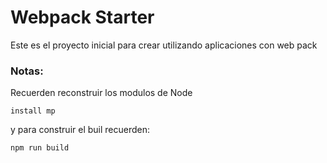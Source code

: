 # Webpack Starter
Este es el proyecto inicial para crear utilizando aplicaciones con web pack
### Notas:
Recuerden reconstruir los modulos de Node
```
install mp
```
y para construir el buil recuerden: 
```
npm run build
```